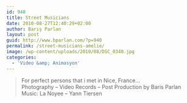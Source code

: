 ```yaml
---
id: 940
title: Street Musicians
date: 2010-08-27T12:40:29+02:00
author: Barış Parlan
layout: post
guid: http://www.bparlan.com/?p=940
permalink: /street-musicians-amelie/
image: /wp-content/uploads/2010/08/DSC_0340.jpg
categories:
  - 'Video &amp; Animasyon'
---
```

<div class="ttr_start">
</div>



<!--more-->

> For perfect persons that i met in Nice, France&#8230;  
> Photography &#8211; Video Records &#8211; Post Production by Baris Parlan  
> Music: La Noyee &#8211; Yann Tiersen

<div class="ttr_end">
</div>
